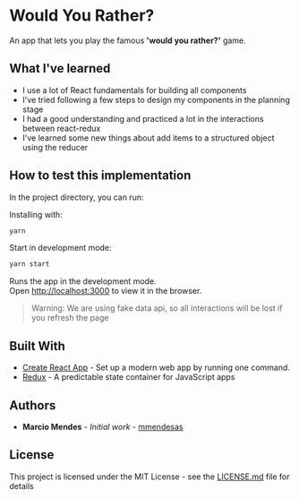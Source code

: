 # Would You Rather?

An app that lets you play the famous **'would you rather?'** game.

## What I've learned

- I use a lot of React fundamentals for building all components
- I've tried following a few steps to design my components in the planning stage
- I had a good understanding and practiced a lot in the interactions between react-redux
- I've learned some new things about add items to a structured object using the reducer

## How to test this implementation

In the project directory, you can run:

Installing with:
```sh
yarn
```

Start in development mode:
```sh
yarn start
```

Runs the app in the development mode.<br>
Open [http://localhost:3000](http://localhost:3000) to view it in the browser.

> Warning: We are using fake data api, so all interactions will be lost if you refresh the page

## Built With

- [Create React App](https://facebook.github.io/create-react-app/) - Set up a modern web app by running one command.
- [Redux](https://redux.js.org/) - A predictable state container for JavaScript apps

## Authors

- **Marcio Mendes** - _Initial work_ - [mmendesas](https://github.com/mmendesas)

## License

This project is licensed under the MIT License - see the [LICENSE.md](LICENSE.md) file for details
